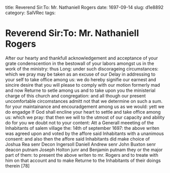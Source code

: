 title: Reverend Sir:To: Mr. Nathaniell Rogers
date: 1697-09-14
slug: d1e8892
category: SalVRec
tags: 


<div markdown class="doc" id="d1e8892">


# Reverend Sir:To: Mr. Nathaniell Rogers

After our hearty and thankfull acknowledgement and acceptance of your grate condenscention in the bestowall of your labors amongst us in the work of the ministry: thus Long: under such discorageing circumstances: which we pray may be taken as an excuse of our Delay in addressing to your self to take office among us: we do hereby signifie our earnest and sincire desire that you will please to comply with our motion formerly mad and now Returne to setle among us and to take upon you the ministerial charge of this church and congregation: and all though our present uncomfortable circomstances admitt not that we determine on such a sum. for your maintainance and encouradgement among us as we would: yett we do engadge If God shall encline your heart to settle and take office among us: which we pray: that then we will to the utmost of our capacity and ability do for you we doubt not to your content: Att a Generall meeeting of the Inhabitants of salem village the: 14th of september 1697: the above writen was agreed upon and voted by the affore said Inhabitants with a unanimous consent: and also then the affore said Inhabitants did make choice of Joshua Rea senr Decon Ingersoll Daniell Andrew senr John Buxton senr deacon putnam Joseph Holton junr and Benjamin putnam they or the major part of them: to present the above writen to mr. Rogers and to treate with him on that account and to make Returne to the Inhabitants of their doings therein [78]
</div>